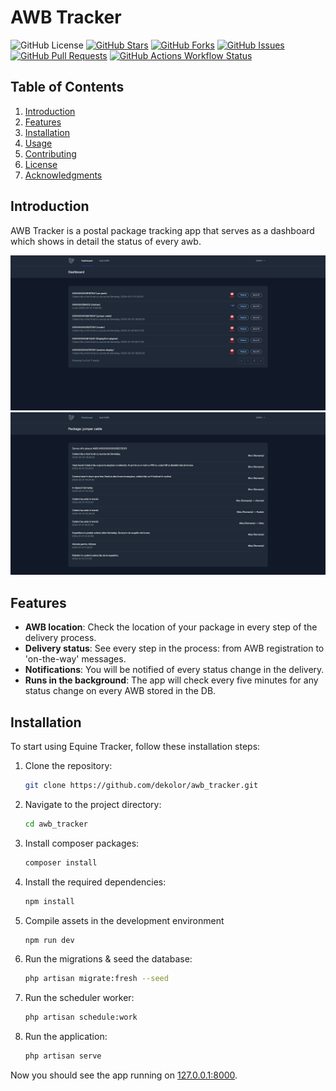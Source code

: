 
# AWB Tracker

![GitHub License](https://img.shields.io/github/license/dekolor/awb_tracker)
[![GitHub Stars](https://img.shields.io/github/stars/dekolor/awb_tracker)](https://github.com/dekolor/awb_tracker/stargazers)
[![GitHub Forks](https://img.shields.io/github/forks/dekolor/awb_tracker)](https://github.com/dekolor/awb_tracker/network/members)
[![GitHub Issues](https://img.shields.io/github/issues/dekolor/awb_tracker)](https://github.com/dekolor/awb_tracker/issues)
[![GitHub Pull Requests](https://img.shields.io/github/issues-pr/dekolor/awb_tracker)](https://github.com/dekolor/awb_tracker/pulls)
[![GitHub Actions Workflow Status](https://img.shields.io/github/actions/workflow/status/dekolor/awb_tracker/laravel.yml)](https://github.com/dekolor/awb_tracker/pulls)

## Table of Contents

1. [Introduction](#introduction)
2. [Features](#features)
3. [Installation](#installation)
4. [Usage](#usage)
5. [Contributing](#contributing)
6. [License](#license)
7. [Acknowledgments](#acknowledgments)

## Introduction

AWB Tracker is a postal package tracking app that serves as a dashboard which shows in detail the status of every awb.

![Dashboard](/images/demo1.png)
![AWB Details](/images/demo2.png)

## Features

- **AWB location**: Check the location of your package in every step of the delivery process.
- **Delivery status**: See every step in the process: from AWB registration to 'on-the-way' messages.
- **Notifications**: You will be notified of every status change in the delivery.
- **Runs in the background**: The app will check every five minutes for any status change on every AWB stored in the DB.

## Installation

To start using Equine Tracker, follow these installation steps:

1. Clone the repository:

   ```bash
   git clone https://github.com/dekolor/awb_tracker.git
   ```

2. Navigate to the project directory:

   ```bash
   cd awb_tracker
   ```
3. Install composer packages:

   ```bash
   composer install
   ```

4. Install the required dependencies:

   ```bash
   npm install
   ```

5. Compile assets in the development environment

   ```bash
   npm run dev
   ```

6. Run the migrations & seed the database:

   ```bash
   php artisan migrate:fresh --seed
   ```

7. Run the scheduler worker:

   ```bash
   php artisan schedule:work
   ```

8. Run the application:

   ```bash
   php artisan serve
   ```

Now you should see the app running on [127.0.0.1:8000](http://127.0.0.1:8000).

